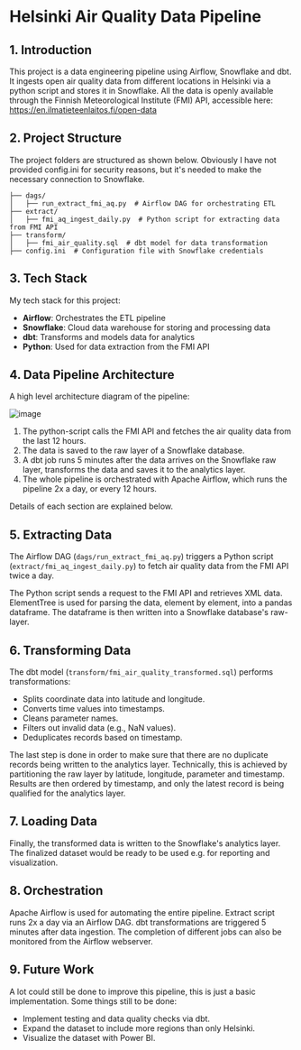 # Helsinki Air Quality Data Pipeline

## 1. Introduction

This project is a data engineering pipeline using Airflow, Snowflake and dbt. It ingests open air quality data from different locations in Helsinki via a python script and stores it in Snowflake. All the data is openly available through the Finnish Meteorological Institute (FMI) API, accessible here: https://en.ilmatieteenlaitos.fi/open-data

## 2. Project Structure

The project folders are structured as shown below. Obviously I have not provided config.ini for security reasons, but it's needed to make the necessary connection to Snowflake.

```
├── dags/
│   ├── run_extract_fmi_aq.py  # Airflow DAG for orchestrating ETL
├── extract/
│   ├── fmi_aq_ingest_daily.py  # Python script for extracting data from FMI API
├── transform/
│   ├── fmi_air_quality.sql  # dbt model for data transformation
├── config.ini  # Configuration file with Snowflake credentials
```

## 3. Tech Stack

My tech stack for this project:

- **Airflow**: Orchestrates the ETL pipeline
- **Snowflake**: Cloud data warehouse for storing and processing data
- **dbt**: Transforms and models data for analytics
- **Python**: Used for data extraction from the FMI API

## 4. Data Pipeline Architecture

A high level architecture diagram of the pipeline:

![image](https://github.com/user-attachments/assets/e32a1a31-2ff9-4655-bf96-f48624881bba)

1. The python-script calls the FMI API and fetches the air quality data from the last 12 hours.
2. The data is saved to the raw layer of a Snowflake database.
3. A dbt job runs 5 minutes after the data arrives on the Snowflake raw layer, transforms the data and saves it to the analytics layer.
4. The whole pipeline is orchestrated with Apache Airflow, which runs the pipeline 2x a day, or every 12 hours.

Details of each section are explained below.

## 5. Extracting Data

The Airflow DAG (`dags/run_extract_fmi_aq.py`) triggers a Python script (`extract/fmi_aq_ingest_daily.py`) to fetch air quality data from the FMI API twice a day. 

The Python script sends a request to the FMI API and retrieves XML data. ElementTree is used for parsing the data, element by element, into a pandas dataframe. The dataframe is then written into a Snowflake database's raw-layer.

## 6. Transforming Data

The dbt model (`transform/fmi_air_quality_transformed.sql`) performs transformations:
  - Splits coordinate data into latitude and longitude.
  - Converts time values into timestamps.
  - Cleans parameter names.
  - Filters out invalid data (e.g., NaN values).
  - Deduplicates records based on timestamp.
  
The last step is done in order to make sure that there are no duplicate records being written to the analytics layer. Technically, this is achieved by partitioning the raw layer by latitude, longitude, parameter and timestamp. Results are then ordered by timestamp, and only the latest record is being qualified for the analytics layer.

## 7. Loading Data

Finally, the transformed data is written to the Snowflake's analytics layer. The finalized dataset would be ready to be used e.g. for reporting and visualization.

## 8. Orchestration

Apache Airflow is used for automating the entire pipeline. Extract script runs 2x a day via an Airflow DAG. dbt transformations are triggered 5 minutes after data ingestion. The completion of different jobs can also be monitored from the Airflow webserver.

## 9. Future Work

A lot could still be done to improve this pipeline, this is just a basic implementation. Some things still to be done:

- Implement testing and data quality checks via dbt.
- Expand the dataset to include more regions than only Helsinki.
- Visualize the dataset with Power BI.
